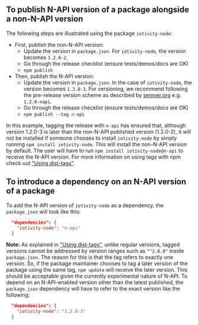 ## To publish N-API version of a package alongside a non-N-API version

The following steps are illustrated using the package `iotivity-node`:
  - First, publish the non-N-API version:
    - Update the version in `package.json`. For `iotivity-node`, the version 
    becomes `1.2.0-2`.
    - Go through the release checklist (ensure tests/demos/docs are OK)
    - `npm publish`
  - Then, publish the N-API version:
    - Update the version in `package.json`. In the case of `iotivity-node`, 
    the version becomes `1.2.0-3`. For versioning, we recommend following 
    the pre-release version scheme as described by 
    [semver.org](http://semver.org/#spec-item-9) e.g. `1.2.0-napi`.
    - Go through the release checklist (ensure tests/demos/docs are OK)
    - `npm publish --tag n-api`

In this example, tagging the release with `n-api` has ensured that, although 
version 1.2.0-3 is later than the non-N-API published version (1.2.0-2), it 
will not be installed if someone chooses to install `iotivity-node` by simply 
running `npm install iotivity-node`. This will install the non-N-API version 
by default. The user will have to run `npm install iotivity-node@n-api` to 
receive the N-API version. For more information on using tags with npm check 
out ["Using dist-tags"][].

## To introduce a dependency on an N-API version of a package

To add the N-API version of `iotivity-node` as a dependency, the `package.json` 
will look like this:

```JSON
  "dependencies": {
    "iotivity-node": "n-api"
  }
```

**Note:** As explained in 
["Using dist-tags"][], unlike regular versions, tagged versions cannot be 
addressed by version ranges such as `"^2.0.0"` inside `package.json`. The 
reason for this is that the tag refers to exactly one version. So, if the 
package maintainer chooses to tag a later version of the package using the 
same tag, `npm update` will receive the later version. This should be acceptable 
given the currently experimental nature of N-API. To depend on an N-API-enabled 
version other than the latest published, the `package.json` dependency will 
have to refer to the exact version like the following:

```JSON
  "dependencies": {
    "iotivity-node": "1.2.0-3"
  }
```


["Using dist-tags"]: https://docs.npmjs.com/getting-started/using-tags
